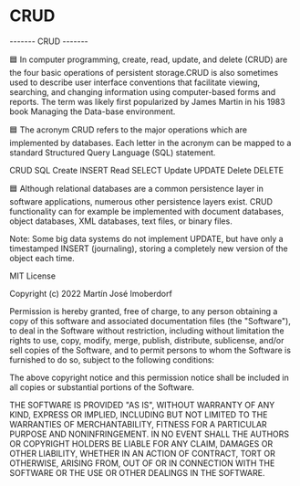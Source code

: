 # CRUD

 ------- CRUD ------- 

🟦 In computer programming, create, read, update, and delete (CRUD) are the four basic operations of persistent storage.CRUD is also sometimes used to describe user interface conventions that facilitate viewing, searching, and changing information using computer-based forms and reports. The term was likely first popularized by James Martin in his 1983 book Managing the Data-base environment.

🟦 The acronym CRUD refers to the major operations which are implemented by databases. Each letter in the acronym can be mapped to a standard Structured Query Language (SQL) statement.

CRUD	SQL
Create	INSERT
Read	SELECT
Update	UPDATE
Delete	DELETE

🟦 Although relational databases are a common persistence layer in software applications, numerous other persistence layers exist. CRUD functionality can for example be implemented with document databases, object databases, XML databases, text files, or binary files.

Note: Some big data systems do not implement UPDATE, but have only a timestamped INSERT (journaling), storing a completely new version of the object each time.

MIT License

Copyright (c) 2022 Martín José Imoberdorf

Permission is hereby granted, free of charge, to any person obtaining a copy of this software and associated documentation files (the "Software"), to deal in the Software without restriction, including without limitation the rights to use, copy, modify, merge, publish, distribute, sublicense, and/or sell copies of the Software, and to permit persons to whom the Software is furnished to do so, subject to the following conditions:

The above copyright notice and this permission notice shall be included in all copies or substantial portions of the Software.

THE SOFTWARE IS PROVIDED "AS IS", WITHOUT WARRANTY OF ANY KIND, EXPRESS OR IMPLIED, INCLUDING BUT NOT LIMITED TO THE WARRANTIES OF MERCHANTABILITY, FITNESS FOR A PARTICULAR PURPOSE AND NONINFRINGEMENT. IN NO EVENT SHALL THE AUTHORS OR COPYRIGHT HOLDERS BE LIABLE FOR ANY CLAIM, DAMAGES OR OTHER LIABILITY, WHETHER IN AN ACTION OF CONTRACT, TORT OR OTHERWISE, ARISING FROM, OUT OF OR IN CONNECTION WITH THE SOFTWARE OR THE USE OR OTHER DEALINGS IN THE SOFTWARE.
